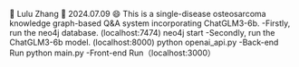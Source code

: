 👋 Lulu Zhang
👀 2024.07.09
😄 This is a single-disease osteosarcoma knowledge graph-based Q&A system incorporating ChatGLM3-6b.
-Firstly, run the neo4j database. (localhost:7474) 
  neo4j start 
-Secondly, run the ChatGLM3-6b model. (localhost:8000) 
  python openai_api.py 
-Back-end Run 
  python main.py 
-Front-end Run（localhost:3000）
